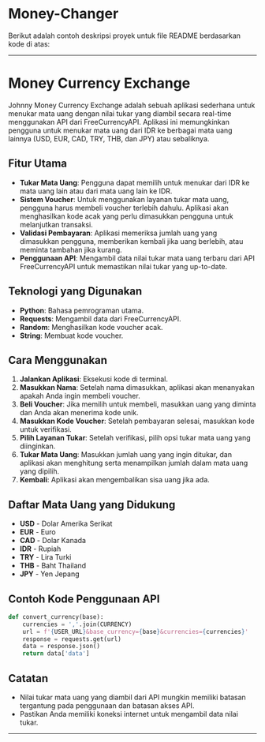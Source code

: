# Money-Changer

Berikut adalah contoh deskripsi proyek untuk file README berdasarkan kode di atas:

---

# Money Currency Exchange

Johnny Money Currency Exchange adalah sebuah aplikasi sederhana untuk menukar mata uang dengan nilai tukar yang diambil secara real-time menggunakan API dari FreeCurrencyAPI. Aplikasi ini memungkinkan pengguna untuk menukar mata uang dari IDR ke berbagai mata uang lainnya (USD, EUR, CAD, TRY, THB, dan JPY) atau sebaliknya.

## Fitur Utama
- **Tukar Mata Uang**: Pengguna dapat memilih untuk menukar dari IDR ke mata uang lain atau dari mata uang lain ke IDR.
- **Sistem Voucher**: Untuk menggunakan layanan tukar mata uang, pengguna harus membeli voucher terlebih dahulu. Aplikasi akan menghasilkan kode acak yang perlu dimasukkan pengguna untuk melanjutkan transaksi.
- **Validasi Pembayaran**: Aplikasi memeriksa jumlah uang yang dimasukkan pengguna, memberikan kembali jika uang berlebih, atau meminta tambahan jika kurang.
- **Penggunaan API**: Mengambil data nilai tukar mata uang terbaru dari API FreeCurrencyAPI untuk memastikan nilai tukar yang up-to-date.

## Teknologi yang Digunakan
- **Python**: Bahasa pemrograman utama.
- **Requests**: Mengambil data dari FreeCurrencyAPI.
- **Random**: Menghasilkan kode voucher acak.
- **String**: Membuat kode voucher.

## Cara Menggunakan
1. **Jalankan Aplikasi**: Eksekusi kode di terminal.
2. **Masukkan Nama**: Setelah nama dimasukkan, aplikasi akan menanyakan apakah Anda ingin membeli voucher.
3. **Beli Voucher**: Jika memilih untuk membeli, masukkan uang yang diminta dan Anda akan menerima kode unik.
4. **Masukkan Kode Voucher**: Setelah pembayaran selesai, masukkan kode untuk verifikasi.
5. **Pilih Layanan Tukar**: Setelah verifikasi, pilih opsi tukar mata uang yang diinginkan.
6. **Tukar Mata Uang**: Masukkan jumlah uang yang ingin ditukar, dan aplikasi akan menghitung serta menampilkan jumlah dalam mata uang yang dipilih.
7. **Kembali**: Aplikasi akan mengembalikan sisa uang jika ada.

## Daftar Mata Uang yang Didukung
- **USD** - Dolar Amerika Serikat
- **EUR** - Euro
- **CAD** - Dolar Kanada
- **IDR** - Rupiah
- **TRY** - Lira Turki
- **THB** - Baht Thailand
- **JPY** - Yen Jepang

## Contoh Kode Penggunaan API
```python
def convert_currency(base):
    currencies = ','.join(CURRENCY)
    url = f'{USER_URL}&base_currency={base}&currencies={currencies}'
    response = requests.get(url)
    data = response.json()
    return data['data']
```

## Catatan
- Nilai tukar mata uang yang diambil dari API mungkin memiliki batasan tergantung pada penggunaan dan batasan akses API.
- Pastikan Anda memiliki koneksi internet untuk mengambil data nilai tukar.

---


